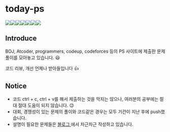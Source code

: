 # today-ps

<div class = "shields" style = "display: flex; "> 
    <img src = "https://img.shields.io/github/issues/shinkeonkim/Today_PS">
    <img src = "https://img.shields.io/github/forks/shinkeonkim/Today_PS">
    <img src = "https://img.shields.io/github/stars/shinkeonkim/Today_PS">
    <img src="https://img.shields.io/static/v1?label=onlinejudge&message=solution" />
    <img src="https://img.shields.io/github/languages/top/shinkeonkim/Today_PS" />
    <img src="https://img.shields.io/github/last-commit/shinkeonkim/Today_PS"/>
    <img src="https://img.shields.io/github/license/shinkeonkim/Today_PS" />
</div>


## Introduce

BOJ, Atcoder, programmers, codeup, codeforces 등의 PS 사이트에 제출한 문제 풀이를 모아놓고 있습니다. :smiley:

코드 리뷰, 개선 언제나 받아들입니다 :thumbsup:

## Notice 

- 코드 ctrl + c, ctrl + v를 해서 제출하는 것을 막지는 않으나, 여러분의 공부에는 절대 절대 도움이 되지 않습니다. :wink:
- 대회, 경쟁성이 있는 문제의 풀이와 코드같은 경우는 모두 기간이 지난 후에 push했습니다.
- 설명이 필요한 문제들은 <a href = "https://www.singun11.wtf/"> 블로그 </a> 에서 차근차근 작성하고 있습니다.
